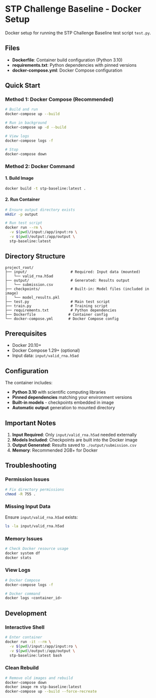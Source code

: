 # STP Challenge Baseline - Docker Setup

Docker setup for running the STP Challenge Baseline test script `test.py`.

## Files

- **Dockerfile**: Container build configuration (Python 3.10)
- **requirements.txt**: Python dependencies with pinned versions
- **docker-compose.yml**: Docker Compose configuration

## Quick Start

### Method 1: Docker Compose (Recommended)

```bash
# Build and run
docker-compose up --build

# Run in background
docker-compose up -d --build

# View logs
docker-compose logs -f

# Stop
docker-compose down
```

### Method 2: Docker Command

#### 1. Build Image
```bash
docker build -t stp-baseline:latest .
```

#### 2. Run Container
```bash
# Ensure output directory exists
mkdir -p output

# Run test script
docker run --rm \
  -v $(pwd)/input:/app/input:ro \
  -v $(pwd)/output:/app/output \
  stp-baseline:latest
```

## Directory Structure

```
project_root/
├── input/                    # Required: Input data (mounted)
│   └── valid_rna.h5ad
├── output/                   # Generated: Results output
│   └── submission.csv
├── checkpoints/              # Built-in: Model files (included in image)
│   └── model_results.pkl
├── test.py                   # Main test script
├── train.py                  # Training script  
├── requirements.txt          # Python dependencies
├── Dockerfile               # Container config
└── docker-compose.yml       # Docker Compose config
```

## Prerequisites

- Docker 20.10+ 
- Docker Compose 1.29+ (optional)
- Input data: `input/valid_rna.h5ad`

## Configuration

The container includes:
- **Python 3.10** with scientific computing libraries
- **Pinned dependencies** matching your environment versions
- **Built-in models** - checkpoints embedded in image
- **Automatic output** generation to mounted directory

## Important Notes

1. **Input Required**: Only `input/valid_rna.h5ad` needed externally
2. **Models Included**: Checkpoints are built into the Docker image
3. **Output Generated**: Results saved to `./output/submission.csv`
4. **Memory**: Recommended 2GB+ for Docker

## Troubleshooting

### Permission Issues
```bash
# Fix directory permissions
chmod -R 755 .
```

### Missing Input Data
Ensure `input/valid_rna.h5ad` exists:
```bash
ls -la input/valid_rna.h5ad
```

### Memory Issues
```bash
# Check Docker resource usage
docker system df
docker stats
```

### View Logs
```bash
# Docker Compose
docker-compose logs -f

# Docker command
docker logs <container_id>
```

## Development

### Interactive Shell
```bash
# Enter container
docker run -it --rm \
  -v $(pwd)/input:/app/input:ro \
  -v $(pwd)/output:/app/output \
  stp-baseline:latest bash
```

### Clean Rebuild
```bash
# Remove old images and rebuild
docker-compose down
docker image rm stp-baseline:latest
docker-compose up --build --force-recreate
```